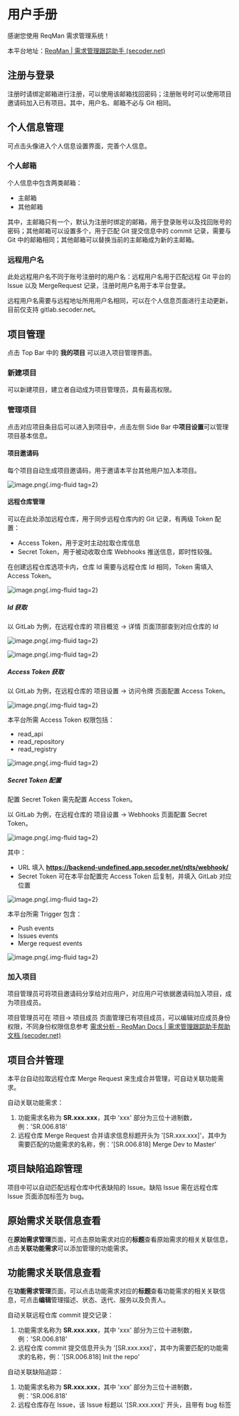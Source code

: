 # 用户手册

感谢您使用 ReqMan 需求管理系统！

本平台地址：[ReqMan | 需求管理跟踪助手 (secoder.net)](https://frontend-undefined.app.secoder.net/)

## 注册与登录

注册时请绑定邮箱进行注册，可以使用该邮箱找回密码；注册账号时可以使用项目邀请码加入已有项目。其中，用户名、邮箱不必与 Git 相同。

## 个人信息管理

可点击头像进入个人信息设置界面，完善个人信息。

### 个人邮箱

个人信息中包含两类邮箱：

+ 主邮箱
+ 其他邮箱

其中，主邮箱只有一个，默认为注册时绑定的邮箱，用于登录账号以及找回账号的密码；其他邮箱可以设置多个，用于匹配 Git 提交信息中的 commit 记录，需要与 Git 中的邮箱相同；其他邮箱可以替换当前的主邮箱成为新的主邮箱。

### 远程用户名

此处远程用户名不同于账号注册时的用户名：远程用户名用于匹配远程 Git 平台的 Issue 以及 MergeRequest 记录，注册时用户名用于本平台登录。

远程用户名需要与远程地址所用用户名相同，可以在个人信息页面进行主动更新，目前仅支持 gitlab.secoder.net。

## 项目管理

点击 Top Bar 中的 **我的项目** 可以进入项目管理界面。

### 新建项目

可以新建项目，建立者自动成为项目管理员，具有最高权限。

### 管理项目

点击对应项目条目后可以进入到项目中，点击左侧 Side Bar 中**项目设置**可以管理项目基本信息。

#### 项目邀请码

每个项目自动生成项目邀请码，用于邀请本平台其他用户加入本项目。

![image.png](https://s2.loli.net/2022/05/09/JUltGouM8YmLwZq.png){.img-fluid tag=2}

#### 远程仓库管理

可以在此处添加远程仓库，用于同步远程仓库内的 Git 记录，有两级 Token 配置：

+ Access Token，用于定时主动拉取仓库信息
+ Secret Token，用于被动收取仓库 Webhooks 推送信息，即时性较强。

在创建远程仓库选项卡内，仓库 Id 需要与远程仓库 Id 相同，Token 需填入 Access Token。

![image.png](https://s2.loli.net/2022/05/09/5dNheGXfVnogycB.png){.img-fluid tag=2}

##### Id 获取

以 GitLab 为例，在远程仓库的 项目概览 -> 详情 页面顶部查到对应仓库的 Id

![image.png](https://s2.loli.net/2022/05/09/R2ZJb1h4pqgoaP5.png){.img-fluid tag=2}

![image.png](https://s2.loli.net/2022/05/09/I26zetQcThHPGdq.png){.img-fluid tag=2}

##### Access Token 获取

以 GitLab 为例，在远程仓库的 项目设置 -> 访问令牌 页面配置 Access Token。

![image.png](https://s2.loli.net/2022/05/09/yHazjreP714hMAC.png){.img-fluid tag=2}

本平台所需 Access Token 权限包括：

+ read_api
+ read_repository
+ read_registry

![image.png](https://s2.loli.net/2022/05/09/3MdWhlAj1vx7Epu.png){.img-fluid tag=2}

##### Secret Token 配置

配置 Secret Token 需先配置 Access Token。

以 GitLab 为例，在远程仓库的 项目设置 -> Webhooks 页面配置 Secret Token。

![image.png](https://s2.loli.net/2022/05/09/YmUHkvQofjAxq82.png){.img-fluid tag=2}

其中：

+ URL 填入 **https://backend-undefined.app.secoder.net/rdts/webhook/**
+ Secret Token 可在本平台配置完 Access Token 后复制，并填入 GitLab 对应位置

![image.png](https://s2.loli.net/2022/05/09/euk4Lrtg6WUXcRs.png){.img-fluid tag=2}

本平台所需 Trigger 包含：

+ Push events
+ Issues events
+ Merge request events

![image.png](https://s2.loli.net/2022/05/09/R5wKSHVigvFqo8j.png){.img-fluid tag=2}

### 加入项目

项目管理员可将项目邀请码分享给对应用户，对应用户可依据邀请码加入项目，成为项目成员。

项目管理员可在 项目-> 项目成员 页面管理已有项目成员，可以编辑对应成员身份权限，不同身份权限信息参考 [需求分析 - ReqMan Docs | 需求管理跟踪助手帮助文档 (secoder.net)](https://doc-undefined.app.secoder.net/analysis/#_4)

## 项目合并管理

本平台自动拉取远程仓库 Merge Request 来生成合并管理，可自动关联功能需求。

自动关联功能需求：

1. 功能需求名称为 **SR.xxx.xxx**，其中 'xxx' 部分为三位十进制数，例：'SR.006.818'
2. 远程仓库 Merge Request 合并请求信息标题开头为 '[SR.xxx.xxx]'，其中为需要匹配的功能需求的名称，例：'[SR.006.818] Merge Dev to Master'

## 项目缺陷追踪管理

项目中可以自动匹配远程仓库中代表缺陷的 Issue。缺陷 Issue 需在远程仓库 Issue 页面添加标签为 bug。

## 原始需求关联信息查看

在**原始需求管理**页面，可点击原始需求对应的**标题**查看原始需求的相关关联信息，点击**关联功能需求**可以添加管理的功能需求。

## 功能需求关联信息查看

在**功能需求管理**页面，可以点击功能需求对应的**标题**查看功能需求的相关关联信息，可点击**编辑**管理描述、状态、迭代、服务以及负责人。

自动关联远程仓库 commit 提交记录：

1. 功能需求名称为 **SR.xxx.xxx**，其中 'xxx' 部分为三位十进制数，例：'SR.006.818'
2. 远程仓库 commit 提交信息开头为 '[SR.xxx.xxx]'，其中为需要匹配的功能需求的名称，例：'[SR.006.818] Init the repo'

自动关联缺陷追踪：

1. 功能需求名称为 **SR.xxx.xxx**，其中 'xxx' 部分为三位十进制数，例：'SR.006.818'
2. 远程仓库存在 Issue，该 Issue 标题以 '[SR.xxx.xxx]' 开头，且带有 bug 标签
